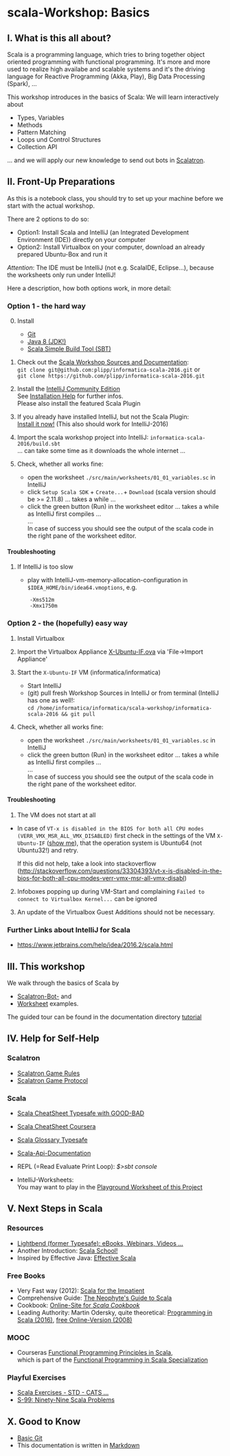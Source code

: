 scala-Workshop: Basics
======================

I. What is this all about?
--------------------------
Scala is a programming language, which tries to bring together object oriented programming with functional programming.
It's more and more used to realize high availabe and scalable systems and it's the driving language for Reactive Programming (Akka, Play), 
Big Data Processing (Spark), ...

This workshop introduces in the basics of Scala: We will learn interactively about 

* Types, Variables
* Methods
* Pattern Matching
* Loops und Control Structures
* Collection API

... and we will apply our new knowledge to send out bots in [Scalatron](https://scalatron.github.io/).

II. Front-Up Preparations
-------------------------

As this is a notebook class, you should try to set up your machine before we start with the actual workshop.

There are 2 options to do so:

* Option1: Install Scala and IntelliJ (an Integrated Development Environment (IDE)) directly on your computer
* Option2: Install Virtualbox on your computer, download an already prepared Ubuntu-Box and run it

*Attention*:
The IDE must be IntelliJ (not e.g. ScalaIDE, Eclipse...), because the worksheets only run under IntelliJ!

Here a description, how both options work, in more detail:

### Option 1 - the hard way
0. Install
    - [Git](https://git-scm.com/downloads)
    - [Java 8 (JDK!)](http://www.oracle.com/technetwork/java/javase/downloads/jdk8-downloads-2133151.html)
    - [Scala Simple Build Tool (SBT)](http://www.scala-sbt.org/download.html)
 
1. Check out the [Scala Workshop Sources and Documentation](https://github.com/plipp/informatica-scala-2016):<br>
   `git clone git@github.com:plipp/informatica-scala-2016.git` or <br>
   `git clone https://github.com/plipp/informatica-scala-2016.git`

2. Install the [IntelliJ Community Edition](https://www.jetbrains.com/idea/download)<br>
   See [Installation Help](https://www.jetbrains.com/help/idea/2016.2/installing-and-launching.html?search=install#d1790162e138) for further infos.<br>
   Please also install the featured Scala Plugin

3. If you already have installed IntelliJ, but not the Scala Plugin: <br>
   [Install it now!](http://stackoverflow.com/questions/26767463/intellij-14-create-import-a-scala-sbt-project)
   (This also should work for IntelliJ-2016)
   
4. Import the scala workshop project into IntelliJ: `informatica-scala-2016/build.sbt`<br>
   ... can take some time as it downloads the whole internet ...

5. Check, whether all works fine:
    - open the worksheet `./src/main/worksheets/01_01_variables.sc` in IntelliJ
    - click `Setup Scala SDK` + `Create...`+ `Download` (scala version should be >= 2.11.8) ... takes a while ...
    - click the green button (Run) in the worksheet editor ... takes a while as IntelliJ first compiles ...
    <br>...<br>
    In case of success you should see the output of the scala code in the right pane of the worksheet editor.

#### Troubleshooting

1. If IntelliJ is too slow<br>
    - play with IntelliJ-vm-memory-allocation-configuration in `$IDEA_HOME/bin/idea64.vmoptions`, e.g. <br>
    
    ```
        -Xms512m
        -Xmx1750m
    ```

### Option 2 - the (hopefully) easy way

1. Install Virtualbox

2. Import the Virtualbox Appliance [X-Ubuntu-IF.ova](TODO) via 'File->Import Appliance' 

3. Start the `X-Ubuntu-IF` VM (informatica/informatica)
    - Start IntelliJ
    - (git) pull fresh Workshop Sources in IntelliJ or from terminal (IntelliJ has one as well!:<br>
       `cd /home/informatica/informatica/scala-workshop/informatica-scala-2016 && git pull`
       
4. Check, whether all works fine:
    - open the worksheet `./src/main/worksheets/01_01_variables.sc` in IntelliJ
    - click the green button (Run) in the worksheet editor ... takes a while as IntelliJ first compiles ...
    <br>...<br>
    In case of success you should see the output of the scala code in the right pane of the worksheet editor.
    
#### Troubleshooting

1. The VM does not start at all

- In case of `VT-x is disabled in the BIOS for both all CPU modes (VERR_VMX_MSR_ALL_VMX_DISABLED)` first check in the 
  settings of the VM `X-Ubuntu-IF` ([show me](./docs/env-setup/VBox/VM-Settings.png)), that the operation system is Ubuntu64 (not Ubuntu32!) and retry.
  
  If this did not help, take a look into stackoverflow (http://stackoverflow.com/questions/33304393/vt-x-is-disabled-in-the-bios-for-both-all-cpu-modes-verr-vmx-msr-all-vmx-disabl)

2. Infoboxes popping up during VM-Start and complaining `Failed to connect to Virtualbox Kernel...` can be ignored

3. An update of the Virtualbox Guest Additions should not be necessary.
 

### Further Links about IntelliJ for Scala

- https://www.jetbrains.com/help/idea/2016.2/scala.html

III. This workshop
------------------
We walk through the basics of Scala by

- [Scalatron-Bot-](./src/main/scala/Bot.scala) and 
- [Worksheet](./src/main/worksheets/01_01_variables.sc) examples.

The guided tour can be found in the documentation directory [tutorial](./docs/tutorial/01-GettingStarted.md)


IV. Help for Self-Help
------------------------------

### Scalatron

- [Scalatron Game Rules](https://github.com/plipp/scalatron/blob/master/Scalatron/doc/markdown/Scalatron%20Game%20Rules.md)
- [Scalatron Game Protocol](https://github.com/plipp/scalatron/blob/master/Scalatron/doc/markdown/Scalatron%20Protocol.md)

### Scala

- [Scala CheatSheet Typesafe with GOOD-BAD](http://docs.scala-lang.org/cheatsheets/?_ga=1.39644259.1946458768.1438599324)
- [Scala CheatSheet Coursera](https://github.com/lampepfl/progfun-wiki/blob/gh-pages/CheatSheet.md)

- [Scala Glossary Typesafe](http://docs.scala-lang.org/glossary/?_ga=1.237881024.1946458768.1438599324)

- [Scala-Api-Documentation](http://www.scala-lang.org/api/current/#package)


- REPL (=Read Evaluate Print Loop): *$>sbt console*
- IntelliJ-Worksheets:<br>
  You may want to play in the [Playground Worksheet of this Project](./src/main/worksheets/playground.sc)


V. Next Steps in Scala
----------------------

### Resources
- [Lightbend (former Typesafe): eBooks, Webinars, Videos ...](https://www.lightbend.com/)
- Another Introduction: [Scala School!](http://twitter.github.io/scala_school/)
- Inspired by Effective Java: [Effective Scala](http://twitter.github.io/effectivescala)

### Free Books
- Very Fast way (2012): [Scala for the Impatient](http://www.horstmann.com/scala/index.html)
- Comprehensive Guide: [The Neophyte's Guide to Scala](http://danielwestheide.com/scala/neophytes.html)
- Cookbook: [Online-Site for *Scala Cookbook*](http://alvinalexander.com/scala)
- Leading Authority: Martin Odersky, quite theoretical: [Programming in Scala (2016)](http://www.artima.com/shop/programming_in_scala_3ed), [free Online-Version (2008)](http://www.artima.com/pins1ed/)

### MOOC
- Courseras [Functional Programming Principles in Scala](https://www.coursera.org/course/progfun), <br>
  which is part of the [Functional Programming in Scala Specialization](https://www.coursera.org/specializations/scala)


### Playful Exercises
- [Scala Exercises - STD - CATS ...](https://www.scala-exercises.org/)
- [S-99: Ninety-Nine Scala Problems](http://aperiodic.net/phil/scala/s-99/)

X. Good to Know
---------------

- [Basic Git](https://git-scm.com/book/en/v2) 
- This documentation is written in [Markdown](https://github.com/adam-p/markdown-here/wiki/Markdown-Cheatsheet)

